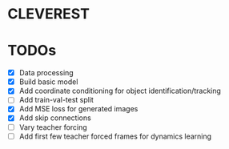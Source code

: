 # CLEVEREST

# TODOs
- [X] Data processing
- [X] Build basic model
- [X] Add coordinate conditioning for object identification/tracking
- [ ] Add train-val-test split
- [X] Add MSE loss for generated images
- [X] Add skip connections
- [ ] Vary teacher forcing
- [ ] Add first few teacher forced frames for dynamics learning